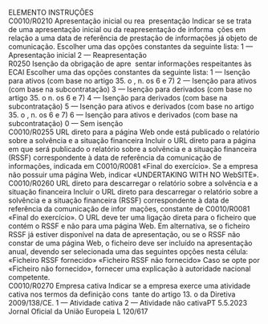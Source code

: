  
ELEMENTO  INSTRUÇÕES  
C0010/R0210  Apresentação inicial ou rea ­
presentação  Indicar se se trata de uma apresentação inicial ou da reapresentação de informa ­
ções em relação a uma data de referência de prestação de informações já objeto de 
comunicação. Escolher uma das opções constantes da seguinte lista: 
1 — Apresentação inicial 
2 — Reapresentação  
R0250  Isenção da obrigação de apre ­
sentar informações respeitantes 
às ECAI  Escolher uma das opções constantes da seguinte lista: 
1 — Isenção para ativos (com base no artigo 35.  o , n.  os 6 e 7) 
2 — Isenção para ativos (com base na subcontratação) 
3 — Isenção para derivados (com base no artigo 35.  o n.  os 6 e 7) 
4 — Isenção para derivados (com base na subcontratação) 
5 — Isenção para ativos e derivados (com base no artigo 35.  o , n.  os 6 e 7) 
6 — Isenção para ativos e derivados (com base na subcontratação) 
0 — Sem isenção  
C0010/R0255  URL direto para a página Web 
onde está publicado o relatório 
sobre a solvência e a situação 
financeira  Incluir o URL direto para a página em que será publicado o relatório sobre a 
solvência e a situação financeira (RSSF) correspondente à data de referência da 
comunicação de informações, indicada em C0010/R0081 «Final do exercício». Se 
a empresa não possuir uma página Web, indicar «UNDERTAKING WITH NO 
WebSITE».  
C0010/R0260  URL direto para descarregar o 
relatório sobre a solvência e a 
situação financeira  Incluir o URL direto para descarregar o relatório sobre a solvência e a situação 
financeira (RSSF) correspondente à data de referência da comunicação de infor ­
mações, constante de C0010/R0081 «Final do exercício». 
O URL deve ter uma ligação direta para o ficheiro que contém o RSSF e não para 
uma página Web. 
Em alternativa, se o ficheiro RSSF já estiver disponível na data de apresentação, ou 
se o RSSF não constar de uma página Web, o ficheiro deve ser incluído na 
apresentação anual, devendo ser selecionada uma das seguintes opções nesta 
célula: 
«Ficheiro RSSF fornecido» 
«Ficheiro RSSF não fornecido» 
Caso se opte por «Ficheiro não fornecido», fornecer uma explicação à autoridade 
nacional competente.  
C0010/R0270  Empresa cativa  Indicar se a empresa exerce uma atividade cativa nos termos da definição cons ­
tante do artigo 13.  o da Diretiva 2009/138/CE. 
1 — Atividade cativa 
2 — Atividade não cativaPT  5.5.2023 Jornal Oficial da União Europeia L 120/617